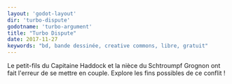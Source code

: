 ```yaml
---
layout: 'godot-layout'
dir: 'turbo-dispute'
godotname: 'turbo-argument'
title: "Turbo Dispute"
date: 2017-11-27
keywords: "bd, bande dessinée, creative commons, libre, gratuit"
---
```

Le petit-fils du Capitaine Haddock et la nièce du Schtroumpf Grognon ont fait l'erreur de se mettre en couple. Explore les fins possibles de ce conflit !
